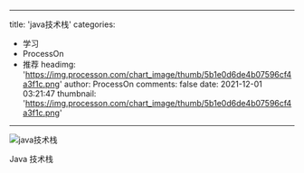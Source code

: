 
---
title: 'java技术栈'
categories: 
 - 学习
 - ProcessOn
 - 推荐
headimg: 'https://img.processon.com/chart_image/thumb/5b1e0d6de4b07596cf4a3f1c.png'
author: ProcessOn
comments: false
date: 2021-12-01 03:21:47
thumbnail: 'https://img.processon.com/chart_image/thumb/5b1e0d6de4b07596cf4a3f1c.png'
---

<div>   
<img class="thumb" alt="java技术栈" src="https://img.processon.com/chart_image/thumb/5b1e0d6de4b07596cf4a3f1c.png" referrerpolicy="no-referrer">
<p>Java 技术栈</p>  
</div>
            